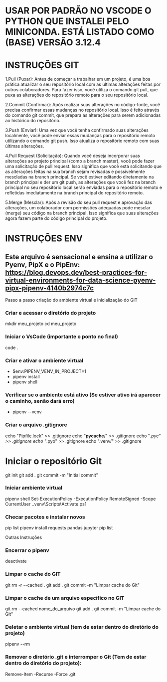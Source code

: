 # USAR POR PADRÃO NO VSCODE O PYTHON QUE INSTALEI PELO MINICONDA. ESTÁ LISTADO COMO (BASE) VERSÃO 3.12.4

# INSTRUÇÕES GIT
1.Pull (Puxar): Antes de começar a trabalhar em um projeto, é uma boa prática atualizar o seu repositório local com as últimas alterações feitas por outros colaboradores. Para fazer isso, você utiliza o comando git pull, que puxa as alterações do repositório remoto para o seu repositório local.

2.Commit (Confirmar): Após realizar suas alterações no código-fonte, você precisa confirmar essas mudanças no repositório local. Isso é feito através do comando git commit, que prepara as alterações para serem adicionadas ao histórico do repositório.

3.Push (Enviar): Uma vez que você tenha confirmado suas alterações localmente, você pode enviar essas mudanças para o repositório remoto utilizando o comando git push. Isso atualiza o repositório remoto com suas últimas alterações.

4.Pull Request (Solicitação): Quando você deseja incorporar suas alterações ao projeto principal (como a branch master), você pode fazer uma solicitação de pull request. Isso significa que você está solicitando que as alterações feitas na sua branch sejam revisadas e possivelmente mescladas na branch principal. Se você estiver editando diretamente na branch principal e der um git push, as alterações que você fez na branch principal no seu repositório local serão enviadas para o repositório remoto e refletidas imediatamente na branch principal do repositório remoto.

5.Merge (Mesclar): Após a revisão do seu pull request e aprovação das alterações, um colaborador com permissões adequadas pode mesclar (merge) seu código na branch principal. Isso significa que suas alterações agora fazem parte do código principal do projeto.

# INSTRUÇÕES ENV
## Este arquivo é sensacional e ensina a utilizar o Pyenv, PipX e o PipEnv: https://blog.devops.dev/best-practices-for-virtual-environments-for-data-science-pyenv-pipx-pipenv-4140b2974c7c
Passo a passo criação do ambiente virtual e inicialização do GIT
### Criar e acessar o diretório do projeto
mkdir meu_projeto
cd meu_projeto

### Iniciar o VsCode (importante o ponto no final)
code .

### Criar e ativar o ambiente virtual
* $env:PIPENV_VENV_IN_PROJECT=1
* pipenv install
* pipenv shell
### Verificar se o ambiente está ativo (Se estiver ativo irá aparecer o caminho, senão dará erro)
* pipenv --venv

### Criar o arquivo .gitignore
echo "Pipfile.lock" >> .gitignore
echo "__pycache__/" >> .gitignore
echo "*.pyc" >> .gitignore
echo "*.pyo" >> .gitignore
echo ".venv/" >> .gitignore

# Iniciar o repositório Git
git init
git add .
git commit -m "Initial commit"
### Iniciar ambiente virtual
pipenv shell
Set-ExecutionPolicy -ExecutionPolicy RemoteSigned -Scope CurrentUser
.\.venv\Scripts\Activate.ps1

### Checar pacotes e instalar novos
pip list
pipenv install requests pandas jupyter
pip list

Outras Instruções
### Encerrar o pipenv
deactivate

### Limpar o cache do GIT
git rm -r --cached .
git add .
git commit -m "Limpar cache do Git"

### Limpar o cache de um arquivo específico no GIT
git rm --cached nome_do_arquivo
git add .
git commit -m "Limpar cache do Git"

### Deletar o ambiente virtual (tem de estar dentro do diretório do projeto)
pipenv --rm
### Remover o diretório .git e interromper o Git (Tem de estar dentro do diretório do projeto): 
Remove-Item -Recurse -Force .git
